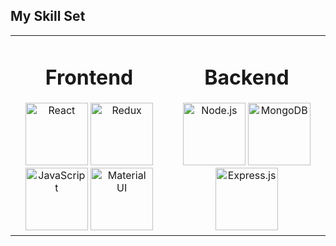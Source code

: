 
## My Skill Set  

<table style='margin : 0 auto'><tr><td valign="top" width="50%">

<h1 align='center'> Frontend </h1> 
<div align="center">  
<img  src="https://profilinator.rishav.dev/skills-assets/react-original-wordmark.svg" alt="React" height="100" width='100' />  
<img  src="https://profilinator.rishav.dev/skills-assets/redux-original.svg" alt="Redux" height="100" width='100' /> 
<img  src="https://profilinator.rishav.dev/skills-assets/javascript-original.svg" alt="JavaScript" height="100" width='100'/> 
 <img  src=" https://imgur.com/XXWFwXH" alt="Material UI" height="100" width='100'/> 

 
</div></td><td valign="top" width="50%">

<h1 align='center'> Backend </h1>   
<div align="center">  
<img  src="https://profilinator.rishav.dev/skills-assets/nodejs-original-wordmark.svg" alt="Node.js" height="100" width='100' /> 
<img  src="https://profilinator.rishav.dev/skills-assets/mongodb-original-wordmark.svg" alt="MongoDB" height="100" width='100' />  
<img  src="https://profilinator.rishav.dev/skills-assets/express-original-wordmark.svg" alt="Express.js" height="100" width='100' />    
  
</div></td>

</table>  


<!--
**Rizzes44/Rizzes44** is a ✨ _special_ ✨ repository because its `README.md` (this file) appears on your GitHub profile.

Here are some ideas to get you started:

- 🔭 I’m currently working on ...
- 🌱 I’m currently learning ...
- 👯 I’m looking to collaborate on ...
- 🤔 I’m looking for help with ...
- 💬 Ask me about ...
- 📫 How to reach me: ...
- 😄 Pronouns: ...
- ⚡ Fun fact: ...
-->
